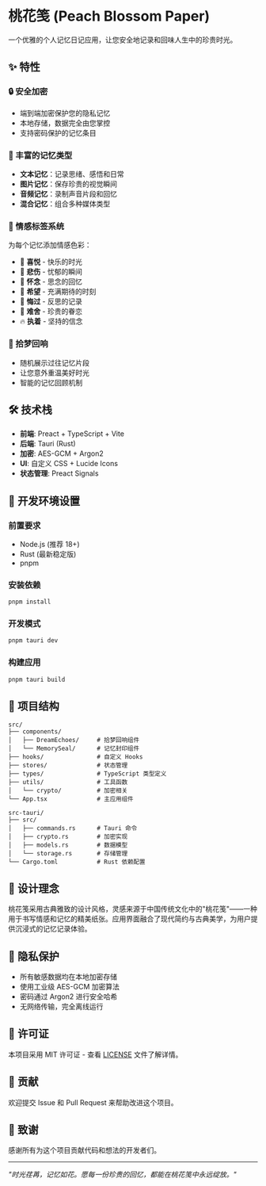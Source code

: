 # 桃花笺 (Peach Blossom Paper)

一个优雅的个人记忆日记应用，让您安全地记录和回味人生中的珍贵时光。

## ✨ 特性

### 🔒 安全加密
- 端到端加密保护您的隐私记忆
- 本地存储，数据完全由您掌控
- 支持密码保护的记忆条目

### 📝 丰富的记忆类型
- **文本记忆**：记录思绪、感悟和日常
- **图片记忆**：保存珍贵的视觉瞬间
- **音频记忆**：录制声音片段和回忆
- **混合记忆**：组合多种媒体类型

### 💫 情感标签系统
为每个记忆添加情感色彩：
- 🌟 **喜悦** - 快乐的时光
- 💙 **悲伤** - 忧郁的瞬间
- 🌸 **怀念** - 思念的回忆
- 🌱 **希望** - 充满期待的时刻
- 🍂 **悔过** - 反思的记录
- 💝 **难舍** - 珍贵的眷恋
- 🔥 **执着** - 坚持的信念

### 🌙 拾梦回响
- 随机展示过往记忆片段
- 让您意外重温美好时光
- 智能的记忆回顾机制

## 🛠️ 技术栈

- **前端**: Preact + TypeScript + Vite
- **后端**: Tauri (Rust)
- **加密**: AES-GCM + Argon2
- **UI**: 自定义 CSS + Lucide Icons
- **状态管理**: Preact Signals

## 🚀 开发环境设置

### 前置要求
- Node.js (推荐 18+)
- Rust (最新稳定版)
- pnpm

### 安装依赖
```bash
pnpm install
```

### 开发模式
```bash
pnpm tauri dev
```

### 构建应用
```bash
pnpm tauri build
```

## 📁 项目结构

```
src/
├── components/
│   ├── DreamEchoes/     # 拾梦回响组件
│   └── MemorySeal/      # 记忆封印组件
├── hooks/               # 自定义 Hooks
├── stores/              # 状态管理
├── types/               # TypeScript 类型定义
├── utils/               # 工具函数
│   └── crypto/          # 加密相关
└── App.tsx              # 主应用组件

src-tauri/
├── src/
│   ├── commands.rs      # Tauri 命令
│   ├── crypto.rs        # 加密实现
│   ├── models.rs        # 数据模型
│   └── storage.rs       # 存储管理
└── Cargo.toml           # Rust 依赖配置
```

## 🎨 设计理念

桃花笺采用古典雅致的设计风格，灵感来源于中国传统文化中的"桃花笺"——一种用于书写情感和记忆的精美纸张。应用界面融合了现代简约与古典美学，为用户提供沉浸式的记忆记录体验。

## 🔐 隐私保护

- 所有敏感数据均在本地加密存储
- 使用工业级 AES-GCM 加密算法
- 密码通过 Argon2 进行安全哈希
- 无网络传输，完全离线运行

## 📄 许可证

本项目采用 MIT 许可证 - 查看 [LICENSE](LICENSE) 文件了解详情。

## 🤝 贡献

欢迎提交 Issue 和 Pull Request 来帮助改进这个项目。

## 💝 致谢

感谢所有为这个项目贡献代码和想法的开发者们。

---

*"时光荏苒，记忆如花。愿每一份珍贵的回忆，都能在桃花笺中永远绽放。"*
